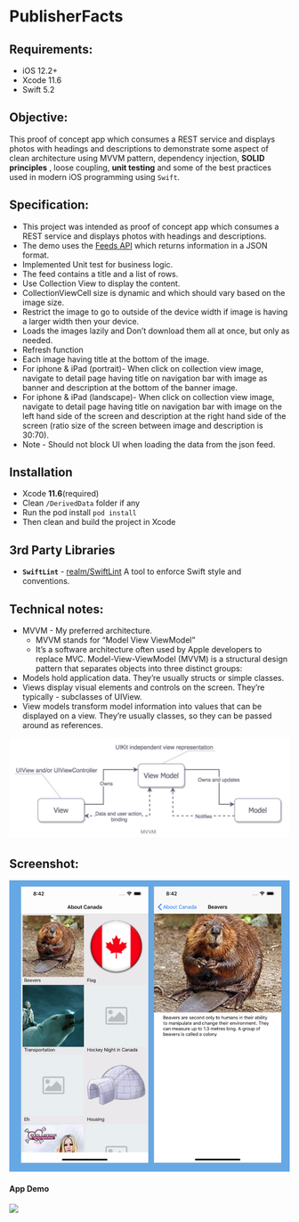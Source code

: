 # PublisherFacts
## Requirements:
* iOS 12.2+
* Xcode 11.6
* Swift 5.2

## Objective:
This proof of concept app which consumes a REST service and displays photos with headings and descriptions to demonstrate some aspect of clean architecture using  MVVM pattern, dependency injection, **SOLID principles** , loose coupling, **unit testing** and some of the best practices used in modern iOS programming using `Swift`.

## Specification:
* This project was intended as proof of concept app which consumes a REST service and displays photos with headings and descriptions. 
* The demo uses the [Feeds API](https://dl.dropboxusercontent.com/s/2iodh4vg0eortkl/facts.json) which returns information in a JSON format.
* Implemented Unit test for business logic.
* The feed contains a title and a list of rows.
* Use Collection View to display the content.
* CollectionViewCell size is dynamic and which should vary based on the image size.
* Restrict the image to go to outside of the device width if image is having a larger width then your device.
* Loads the images lazily and Don’t download them all at once, but only as needed.
* Refresh function
* Each image having title at the bottom of the image.
* For iphone & iPad (portrait)- When click on collection view image, navigate to detail page having title on navigation bar with image as banner and description at the bottom of the banner image.
* For iphone & iPad (landscape)- When click on collection view image, navigate to detail page having title on navigation bar with image on the left hand side of the screen and description at the right hand side of the screen (ratio size of the screen between image and description is 30:70).
* Note - Should not block UI when loading the data from the json feed.


## Installation

- Xcode **11.6**(required)
- Clean `/DerivedData` folder if any
- Run the pod install `pod install`
- Then clean and build the project in Xcode

## 3rd Party Libraries
 - **`SwiftLint`** - [realm/SwiftLint](https://github.com/realm/SwiftLint) A tool to enforce Swift style and conventions. 

## Technical notes:
- MVVM - My preferred architecture.
    - MVVM stands for “Model View ViewModel”
    - It’s a software architecture often used by Apple developers to replace MVC. Model-View-ViewModel (MVVM) is a structural design pattern that separates objects into three distinct groups:
- Models hold application data. They’re usually structs or simple classes.
- Views display visual elements and controls on the screen. They’re typically - subclasses of UIView.
- View models transform model information into values that can be displayed on a view. They’re usually classes, so they can be passed around as references.

![Alt text](/README/MVVM.jpeg?raw=true)

## Screenshot:
![Screen Shot 1](/README/screenshot1.png?raw=true)


 #### App Demo


 ![](/README/demo.gif "")

